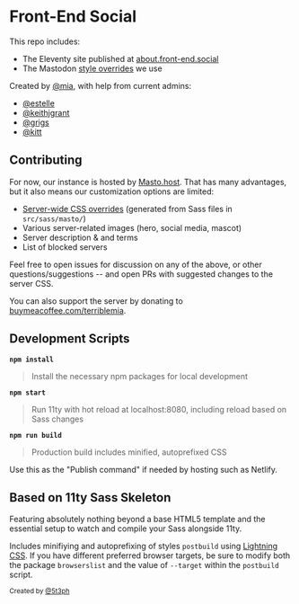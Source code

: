 # Front-End Social

This repo includes:

- The Eleventy site published at [about.front-end.social](https://about.front-end.social/)
- The Mastodon [style overrides](https://about.front-end.social/css/override.css) we use

Created by [@mia](https://front-end.social/@mia),
with help from current admins:

- [@estelle](https://front-end.social/@estelle)
- [@keithjgrant](https://front-end.social/@keithjgrant)
- [@grigs](https://front-end.social/@grigs)
- [@kitt](https://front-end.social/@kitt)

## Contributing

For now,
our instance is hosted by [Masto.host](https://masto.host/).
That has many advantages,
but it also means our customization options
are limited:

- [Server-wide CSS overrides](https://about.front-end.social/css/override.css)
  (generated from Sass files in `src/sass/masto/`)
- Various server-related images
  (hero, social media, mascot)
- Server description & and terms
- List of blocked servers

Feel free to open issues for discussion
on any of the above,
or other questions/suggestions --
and open PRs with
suggested changes to the server CSS.

You can also
support the server
by donating to
[buymeacoffee.com/terriblemia](https://buymeacoffee.com/terriblemia).

## Development Scripts

**`npm install`**

> Install the necessary npm packages for local development

**`npm start`**

> Run 11ty with hot reload at localhost:8080, including reload based on Sass changes

**`npm run build`**

> Production build includes minified, autoprefixed CSS

Use this as the "Publish command" if needed by hosting such as Netlify.

## Based on 11ty Sass Skeleton

Featuring absolutely nothing beyond a base HTML5 template and the essential setup to watch and compile your Sass alongside 11ty.

Includes minifiying and autoprefixing of styles `postbuild` using [Lightning CSS](https://lightningcss.dev/). If you have different preferred browser targets, be sure to modify both the package `browserslist` and the value of `--target` within the `postbuild` script.

<small>Created by [@5t3ph](https://twitter.com/5t3ph)</small>
